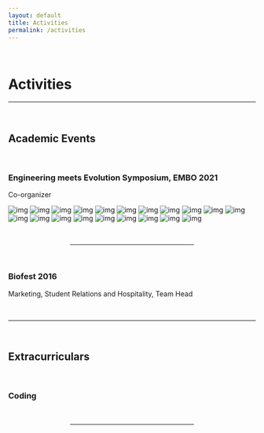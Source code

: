```yaml
---
layout: default
title: Activities
permalink: /activities
---
```

<p><br></p>

Activities
==========

<hr style="height:2px;border-width:0;color:gray;background-color:gray">

<p><br></p>

**Academic Events**
------------

<p><br></p>

### **Engineering meets Evolution Symposium, EMBO 2021**

Co-organizer


![img](/assets/EMBO/Day1_0.jpg)
![img](/assets/EMBO/Day1_1.jpg)
![img](/assets/EMBO/Day1_21.jpg)
![img](/assets/EMBO/Day1_24.jpg)
![img](/assets/EMBO/Day1_72.jpg)
![img](/assets/EMBO/Day1_74.jpg)
![img](/assets/EMBO/Day1_77.jpg)
![img](/assets/EMBO/Day1_78.jpg)
![img](/assets/EMBO/Day1_8.jpg)
![img](/assets/EMBO/Cultural_Night_3.jpg)
![img](/assets/EMBO/Cultural_Night_11.jpg)
![img](/assets/EMBO/Cultural_Night_12.jpg)
![img](/assets/EMBO/Day2_20.jpg)
![img](/assets/EMBO/Day2_3.jpg)
![img](/assets/EMBO/Day3_13.jpg)
![img](/assets/EMBO/Day3_18.jpg)
![img](/assets/EMBO/Day3_20.jpg)
![img](/assets/EMBO/Day3_27.jpg)
![img](/assets/EMBO/Day3_32.jpg)
![img](/assets/EMBO/Day3_5.jpg)



<br>

<hr style="width:50%; margin-left:25%">

<br>

### **Biofest 2016**

Marketing, Student Relations and Hospitality, Team Head

<br>

<hr style="height:2px;border-width:0;color:gray;background-color:gray">

<br>

**Extracurriculars**
---------------

<br>

### **Coding**

<br>

<hr style="width:50%; margin-left:25%">

<br>

<!-- ### **Photography**

<br>

<hr style="width:50%; margin-left:25%">

<br>

### **Graphic Design**

<br>

<hr style="width:50%; margin-left:25%">

<br>

### **Gaming**

<br>
-->
